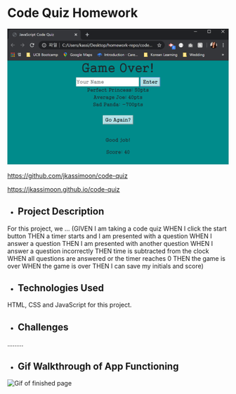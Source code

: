 # Code Quiz Homework

![Screenshot of finished page](/assets/images/codequiz-finished.png "Screenshot of finished page")

https://github.com/jkassimoon/code-quiz

https://jkassimoon.github.io/code-quiz

* ## Project Description

For this project, we ...
(GIVEN I am taking a code quiz
WHEN I click the start button
THEN a timer starts and I am presented with a question
WHEN I answer a question
THEN I am presented with another question
WHEN I answer a question incorrectly
THEN time is subtracted from the clock
WHEN all questions are answered or the timer reaches 0
THEN the game is over
WHEN the game is over
THEN I can save my initials and score)

* ## Technologies Used

HTML, CSS and JavaScript for this project.

* ## Challenges

......... 

* ## Gif Walkthrough of App Functioning 
![Gif of finished page](/assets/images/codequiz-walkthru.gif "Gif of finished page")

